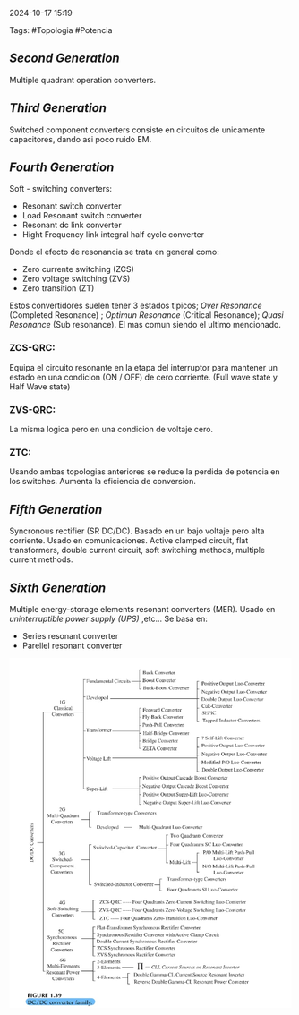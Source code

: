 2024-10-17 15:19

Tags: #Topologia #Potencia 


## _Second Generation_

Multiple quadrant operation converters. 

## _Third Generation_

Switched component converters consiste en circuitos de unicamente capacitores, dando asi poco ruido EM.
## _Fourth Generation_

Soft - switching converters:
* Resonant switch converter
* Load Resonant switch converter
* Resonant dc link converter
* Hight Frequency link integral half cycle converter

Donde el efecto de resonancia se trata en general como:
* Zero currente switching (ZCS)
* Zero voltage switching (ZVS)
* Zero transition (ZT)

 Estos convertidores suelen tener 3 estados tipicos; _Over Resonance_ (Completed Resonance) ; _Optimun Resonance_  (Critical Resonance); _Quasi Resonance_ (Sub resonance). El mas comun siendo el ultimo mencionado.

### ZCS-QRC:
Equipa el circuito resonante en la etapa del interruptor para mantener un estado en una condicion (ON / OFF) de cero corriente. (Full wave state y Half Wave state)

### ZVS-QRC:
La misma logica pero en una condicion de voltaje cero.

### ZTC:
Usando ambas topologias anteriores se reduce la perdida de potencia en los switches. Aumenta la eficiencia de conversion.

## _Fifth Generation_

Syncronous rectifier (SR DC/DC). Basado en un bajo voltaje pero alta corriente. Usado en comunicaciones. Active clamped circuit, flat transformers, double current circuit, soft switching methods, multiple current methods.
## _Sixth Generation_

Multiple energy-storage elements resonant converters (MER). Usado en _uninterruptible power supply (UPS)_ ,etc... Se basa en:

* Series resonant converter
* Parellel resonant converter

![](Imagenes/Gen.jpeg)